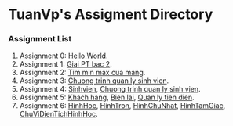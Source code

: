 # TuanVp's Assigment Directory

### Assignment List

1. Assignment 0: [Hello World](https://github.com/FASTTRACKSE/FFSE1703.JavaCore/blob/master/Assignments/TuanVP/HelloWorld/src/HelloWorld.java).
2. Assignment 1: [Giai PT bac 2](https://github.com/FASTTRACKSE/FFSE1703.JavaCore/blob/master/Assignments/TuanVP/Assignment/src/Assignment_1/Giaiptbac2.java).
3. Assignment 2: [Tim min max cua mang](https://github.com/FASTTRACKSE/FFSE1703.JavaCore/blob/master/Assignments/TuanVP/Assignment/src/fasstrack/edu/vn/MinMaxMang.java).
4. Assignment 3: [Chuong trinh quan ly sinh vien](https://github.com/FASTTRACKSE/FFSE1703.JavaCore/blob/master/Assignments/TuanVP/Assignment/src/fasstrack/edu/vn/QuanlySV.java).
5. Assignment 4: [Sinhvien](https://github.com/FASTTRACKSE/FFSE1703.JavaCore/blob/master/Assignments/TuanVP/Assignment/src/fasstrack/edu/vn/SinhVien.java), [Chuong trinh quan ly sinh vien](https://github.com/FASTTRACKSE/FFSE1703.JavaCore/blob/master/Assignments/TuanVP/Assignment/src/fasstrack/edu/vn/QuanLySinhVien.java).
6. Assignment 5: [Khach hang](https://github.com/FASTTRACKSE/FFSE1703.JavaCore/blob/master/Assignments/TuanVP/Assignment/src/fasstrack/edu/vn/KhachHang.java), [Bien lai](https://github.com/FASTTRACKSE/FFSE1703.JavaCore/blob/master/Assignments/TuanVP/Assignment/src/fasstrack/edu/vn/BienLai.java), [Quan ly tien dien](https://github.com/FASTTRACKSE/FFSE1703.JavaCore/blob/master/Assignments/TuanVP/Assignment/src/fasstrack/edu/vn/QUanLyTienDien.java).
7. Assignment 6: [HinhHoc](), [HinhTron](), [HinhChuNhat](), [HinhTamGiac](), [ChuViDienTichHinhHoc]().